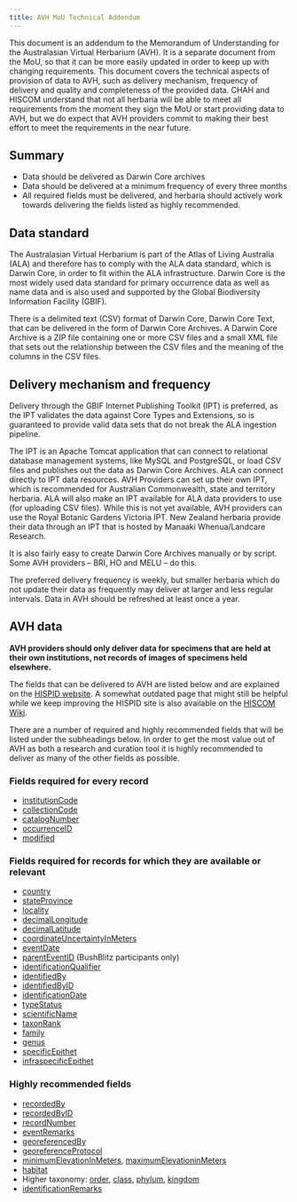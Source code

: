 ```yaml
---
title: AVH MoU Technical Addendum
---
```


This document is an addendum to the Memorandum of Understanding for the Australasian Virtual Herbarium (AVH). It is a separate document from the MoU, so that it can be more easily updated in order to keep up with changing requirements. This document covers the technical aspects of provision of data to AVH, such as delivery mechanism, frequency of delivery and quality and completeness of the provided data. CHAH and HISCOM understand that not all herbaria will be able to meet all requirements from the moment they sign the MoU or start providing data to AVH, but we do expect that AVH providers commit to making their best effort to meet the requirements in the near future.

## Summary

- Data should be delivered as Darwin Core archives
- Data should be delivered at a minimum frequency of every three months
- All required fields must be delivered, and herbaria should actively work
  towards delivering the fields listed as highly recommended.

## Data standard

The Australasian Virtual Herbarium is part of the Atlas of Living Australia (ALA) and therefore has to comply with the ALA data standard, which is Darwin Core, in order to fit within the ALA infrastructure. Darwin Core is the most widely used data standard for primary occurrence data as well as name data and is also used and supported by the Global Biodiversity Information Facility (GBIF).

There is a delimited text (CSV) format of Darwin Core, Darwin Core Text, that can be delivered in the form of Darwin Core Archives. A Darwin Core Archive is a ZIP file containing one or more CSV files and a small XML file that sets out the relationship between the CSV files and the meaning of the columns in the CSV files.

## Delivery mechanism and frequency

Delivery through the GBIF Internet Publishing Toolkit (IPT) is preferred, as the
IPT validates the data against Core Types and Extensions, so is guaranteed to
provide valid data sets that do not break the ALA ingestion pipeline.

The IPT is an Apache Tomcat application that can connect to relational database
management systems, like MySQL and PostgreSQL, or load CSV files and publishes
out the data as Darwin Core Archives. ALA can connect directly to IPT data
resources. AVH Providers can set up their own IPT, which is recommended for
Australian Commonwealth, state and territory herbaria. ALA will also make an IPT
available for ALA data providers to use (for uploading CSV files). While this
is not yet available, AVH providers can use the Royal Botanic Gardens Victoria
IPT. New Zealand herbaria provide their data through an IPT that is hosted by
Manaaki Whenua/Landcare Research.

It is also fairly easy to create Darwin Core Archives manually or by script.
Some AVH providers – BRI, HO and MELU – do this.

The preferred delivery frequency is weekly, but smaller herbaria which do not
update their data as frequently may deliver at larger and less regular intervals.
Data in AVH should be refreshed at least once a year.

## AVH data

**AVH providers should only deliver data for specimens that are held at their own institutions, not records of images of specimens held elsewhere.**

The fields that can be delivered to AVH are listed below and are explained on
the [HISPID website](https://hiscom.github.io/hispid/terms/). A somewhat
outdated page that might still be helpful while we keep improving the HISPID
site is also available on the [HISCOM Wiki](https://hiscom.rbg.vic.gov.au/wiki/AVH_data).

There are a number of required and highly recommended fields that will be listed under the subheadings below. In order to get the most value out of AVH as both a research and curation tool it is highly recommended to deliver as many of the other fields as possible.

### Fields required for every record

- [institutionCode](https://hiscom.github.io/hispid/terms/#institutionCode)
- [collectionCode](https://hiscom.github.io/hispid/terms/#institutionCode)
- [catalogNumber](https://hiscom.github.io/hispid/terms/#catalogNumber)
- [occurrenceID](https://hiscom.github.io/hispid/terms/#occurrenceID)
- [modified](https://hiscom.github.io/hispid/terms/#modified)

### Fields required for records for which they are available or relevant

- [country](https://hiscom.github.io/hispid/terms/#country)
- [stateProvince](https://hiscom.github.io/hispid/terms/#stateProvince)
- [locality](https://hiscom.github.io/hispid/terms/#locality)
- [decimalLongitude](https://hiscom.github.io/hispid/terms/#decimalLongitude)
- [decimalLatitude](https://hiscom.github.io/hispid/terms/#decimalLatitude)
- [coordinateUncertaintyInMeters](https://hiscom.github.io/hispid/terms/#coordinateUncertaintyInMeters)
- [eventDate](https://hiscom.github.io/hispid/terms/#eventDate)
- [parentEventID](https://hiscom.github.io/hispid/terms/#parentEventID) (BushBlitz participants only)
- [identificationQualifier](https://hiscom.github.io/hispid/terms/#identificationQualifier)
- [identifiedBy](https://hiscom.github.io/hispid/terms/#identifiedBy)
- [identifiedByID](https://rs.gbif.org/terms/1.0/identifiedByID)
- [identificationDate](https://hiscom.github.io/hispid/terms/#identificationDate)
- [typeStatus](https://hiscom.github.io/hispid/terms/#typeStatus)
- [scientificName](https://hiscom.github.io/hispid/terms/#scientificName)
- [taxonRank](https://hiscom.github.io/hispid/terms/#taxonRank)
- [family](https://hiscom.github.io/hispid/terms/#family)
- [genus](https://hiscom.github.io/hispid/terms/#genus)
- [specificEpithet](https://hiscom.github.io/hispid/terms/#specificEpithet)
- [infraspecificEpithet](https://hiscom.github.io/hispid/terms/#infraspecificEpithet)

### Highly recommended fields

- [recordedBy](https://hiscom.github.io/hispid/terms/#recordedBy)
- [recordedByID](https://rs.gbif.org/terms/1.0/recordedByID)
- [recordNumber](https://hiscom.github.io/hispid/terms/#recordNumber)
- [eventRemarks](https://hiscom.github.io/hispid/terms/#eventRemarks)
- [georeferencedBy](https://hiscom.github.io/hispid/terms/#georeferencedBy)
- [georeferenceProtocol](https://hiscom.github.io/hispid/terms/#georeferenceProtocol)
- [minimumElevationInMeters](https://hiscom.github.io/hispid/terms/#minimumElevationInMeters), [maximumElevationinMeters](https://hiscom.github.io/hispid/terms/#maximumElevationInMeters)
- [habitat](https://hiscom.github.io/hispid/terms/#habitat)
- Higher taxonomy:&nbsp;[order](https://hiscom.github.io/hispid/terms/#order),&nbsp;[class](https://hiscom.github.io/hispid/terms/#class),&nbsp;[phylum](https://hiscom.github.io/hispid/terms/#phylum),&nbsp;[kingdom](https://hiscom.github.io/hispid/terms/#kingdom)
- [identificationRemarks](https://hiscom.github.io/hispid/terms/#identificationRemarks)
